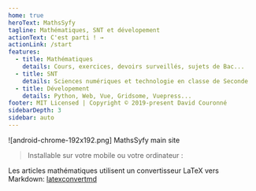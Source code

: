 ```yaml
---
home: true
heroText: MathsSyfy
tagline: Mathématiques, SNT et dévelopement
actionText: C'est parti ! →
actionLink: /start
features:
  - title: Mathématiques
    details: Cours, exercices, devoirs surveillés, sujets de Bac...
  - title: SNT
    details: Sciences numériques et technologie en classe de Seconde
  - title: Dévelopement
    details: Python, Web, Vue, Gridsome, Vuepress...
footer: MIT Licensed | Copyright © 2019-present David Couronné
sidebarDepth: 3
sidebar: auto
---
```


![android-chrome-192x192.png] MathsSyfy main site

> Installable sur votre mobile ou votre ordinateur :

Les articles mathématiques utilisent un convertisseur LaTeX vers Markdown: [latexconvertmd](https://loving-booth-d9d454.netlify.com/)
